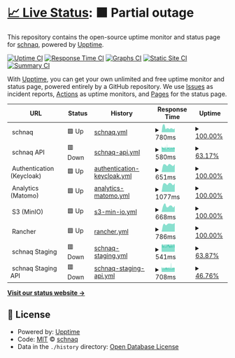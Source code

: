 # [📈 Live Status](https://status.schnaq.com): <!--live status--> **🟧 Partial outage**

This repository contains the open-source uptime monitor and status page for [schnaq](https://schnaq.com), powered by [Upptime](https://github.com/upptime/upptime).

[![Uptime CI](https://github.com/schnaq/status/workflows/Uptime%20CI/badge.svg)](https://github.com/schnaq/status/actions?query=workflow%3A%22Uptime+CI%22)
[![Response Time CI](https://github.com/schnaq/status/workflows/Response%20Time%20CI/badge.svg)](https://github.com/schnaq/status/actions?query=workflow%3A%22Response+Time+CI%22)
[![Graphs CI](https://github.com/schnaq/status/workflows/Graphs%20CI/badge.svg)](https://github.com/schnaq/status/actions?query=workflow%3A%22Graphs+CI%22)
[![Static Site CI](https://github.com/schnaq/status/workflows/Static%20Site%20CI/badge.svg)](https://github.com/schnaq/status/actions?query=workflow%3A%22Static+Site+CI%22)
[![Summary CI](https://github.com/schnaq/status/workflows/Summary%20CI/badge.svg)](https://github.com/schnaq/status/actions?query=workflow%3A%22Summary+CI%22)

With [Upptime](https://upptime.js.org), you can get your own unlimited and free uptime monitor and status page, powered entirely by a GitHub repository. We use [Issues](https://github.com/schnaq/status/issues) as incident reports, [Actions](https://github.com/schnaq/status/actions) as uptime monitors, and [Pages](https://status.schnaq.com) for the status page.

<!--start: status pages-->
<!-- This summary is generated by Upptime (https://github.com/upptime/upptime) -->
<!-- Do not edit this manually, your changes will be overwritten -->
<!-- prettier-ignore -->
| URL | Status | History | Response Time | Uptime |
| --- | ------ | ------- | ------------- | ------ |
| <img alt="" src="https://favicons.githubusercontent.com/null" height="13"> schnaq | 🟩 Up | [schnaq.yml](https://github.com/schnaq/status/commits/HEAD/history/schnaq.yml) | <details><summary><img alt="Response time graph" src="./graphs/schnaq/response-time-week.png" height="20"> 780ms</summary><br><a href="https://status.schnaq.com/history/schnaq"><img alt="Response time 780" src="https://img.shields.io/endpoint?url=https%3A%2F%2Fraw.githubusercontent.com%2Fschnaq%2Fstatus%2FHEAD%2Fapi%2Fschnaq%2Fresponse-time.json"></a><br><a href="https://status.schnaq.com/history/schnaq"><img alt="24-hour response time 702" src="https://img.shields.io/endpoint?url=https%3A%2F%2Fraw.githubusercontent.com%2Fschnaq%2Fstatus%2FHEAD%2Fapi%2Fschnaq%2Fresponse-time-day.json"></a><br><a href="https://status.schnaq.com/history/schnaq"><img alt="7-day response time 780" src="https://img.shields.io/endpoint?url=https%3A%2F%2Fraw.githubusercontent.com%2Fschnaq%2Fstatus%2FHEAD%2Fapi%2Fschnaq%2Fresponse-time-week.json"></a><br><a href="https://status.schnaq.com/history/schnaq"><img alt="30-day response time 780" src="https://img.shields.io/endpoint?url=https%3A%2F%2Fraw.githubusercontent.com%2Fschnaq%2Fstatus%2FHEAD%2Fapi%2Fschnaq%2Fresponse-time-month.json"></a><br><a href="https://status.schnaq.com/history/schnaq"><img alt="1-year response time 780" src="https://img.shields.io/endpoint?url=https%3A%2F%2Fraw.githubusercontent.com%2Fschnaq%2Fstatus%2FHEAD%2Fapi%2Fschnaq%2Fresponse-time-year.json"></a></details> | <details><summary><a href="https://status.schnaq.com/history/schnaq">100.00%</a></summary><a href="https://status.schnaq.com/history/schnaq"><img alt="All-time uptime 100.00%" src="https://img.shields.io/endpoint?url=https%3A%2F%2Fraw.githubusercontent.com%2Fschnaq%2Fstatus%2FHEAD%2Fapi%2Fschnaq%2Fuptime.json"></a><br><a href="https://status.schnaq.com/history/schnaq"><img alt="24-hour uptime 100.00%" src="https://img.shields.io/endpoint?url=https%3A%2F%2Fraw.githubusercontent.com%2Fschnaq%2Fstatus%2FHEAD%2Fapi%2Fschnaq%2Fuptime-day.json"></a><br><a href="https://status.schnaq.com/history/schnaq"><img alt="7-day uptime 100.00%" src="https://img.shields.io/endpoint?url=https%3A%2F%2Fraw.githubusercontent.com%2Fschnaq%2Fstatus%2FHEAD%2Fapi%2Fschnaq%2Fuptime-week.json"></a><br><a href="https://status.schnaq.com/history/schnaq"><img alt="30-day uptime 100.00%" src="https://img.shields.io/endpoint?url=https%3A%2F%2Fraw.githubusercontent.com%2Fschnaq%2Fstatus%2FHEAD%2Fapi%2Fschnaq%2Fuptime-month.json"></a><br><a href="https://status.schnaq.com/history/schnaq"><img alt="1-year uptime 100.00%" src="https://img.shields.io/endpoint?url=https%3A%2F%2Fraw.githubusercontent.com%2Fschnaq%2Fstatus%2FHEAD%2Fapi%2Fschnaq%2Fuptime-year.json"></a></details>
| <img alt="" src="https://favicons.githubusercontent.com/null" height="13"> schnaq API | 🟥 Down | [schnaq-api.yml](https://github.com/schnaq/status/commits/HEAD/history/schnaq-api.yml) | <details><summary><img alt="Response time graph" src="./graphs/schnaq-api/response-time-week.png" height="20"> 580ms</summary><br><a href="https://status.schnaq.com/history/schnaq-api"><img alt="Response time 580" src="https://img.shields.io/endpoint?url=https%3A%2F%2Fraw.githubusercontent.com%2Fschnaq%2Fstatus%2FHEAD%2Fapi%2Fschnaq-api%2Fresponse-time.json"></a><br><a href="https://status.schnaq.com/history/schnaq-api"><img alt="24-hour response time 580" src="https://img.shields.io/endpoint?url=https%3A%2F%2Fraw.githubusercontent.com%2Fschnaq%2Fstatus%2FHEAD%2Fapi%2Fschnaq-api%2Fresponse-time-day.json"></a><br><a href="https://status.schnaq.com/history/schnaq-api"><img alt="7-day response time 580" src="https://img.shields.io/endpoint?url=https%3A%2F%2Fraw.githubusercontent.com%2Fschnaq%2Fstatus%2FHEAD%2Fapi%2Fschnaq-api%2Fresponse-time-week.json"></a><br><a href="https://status.schnaq.com/history/schnaq-api"><img alt="30-day response time 580" src="https://img.shields.io/endpoint?url=https%3A%2F%2Fraw.githubusercontent.com%2Fschnaq%2Fstatus%2FHEAD%2Fapi%2Fschnaq-api%2Fresponse-time-month.json"></a><br><a href="https://status.schnaq.com/history/schnaq-api"><img alt="1-year response time 580" src="https://img.shields.io/endpoint?url=https%3A%2F%2Fraw.githubusercontent.com%2Fschnaq%2Fstatus%2FHEAD%2Fapi%2Fschnaq-api%2Fresponse-time-year.json"></a></details> | <details><summary><a href="https://status.schnaq.com/history/schnaq-api">63.17%</a></summary><a href="https://status.schnaq.com/history/schnaq-api"><img alt="All-time uptime 63.17%" src="https://img.shields.io/endpoint?url=https%3A%2F%2Fraw.githubusercontent.com%2Fschnaq%2Fstatus%2FHEAD%2Fapi%2Fschnaq-api%2Fuptime.json"></a><br><a href="https://status.schnaq.com/history/schnaq-api"><img alt="24-hour uptime 65.77%" src="https://img.shields.io/endpoint?url=https%3A%2F%2Fraw.githubusercontent.com%2Fschnaq%2Fstatus%2FHEAD%2Fapi%2Fschnaq-api%2Fuptime-day.json"></a><br><a href="https://status.schnaq.com/history/schnaq-api"><img alt="7-day uptime 63.17%" src="https://img.shields.io/endpoint?url=https%3A%2F%2Fraw.githubusercontent.com%2Fschnaq%2Fstatus%2FHEAD%2Fapi%2Fschnaq-api%2Fuptime-week.json"></a><br><a href="https://status.schnaq.com/history/schnaq-api"><img alt="30-day uptime 63.17%" src="https://img.shields.io/endpoint?url=https%3A%2F%2Fraw.githubusercontent.com%2Fschnaq%2Fstatus%2FHEAD%2Fapi%2Fschnaq-api%2Fuptime-month.json"></a><br><a href="https://status.schnaq.com/history/schnaq-api"><img alt="1-year uptime 63.17%" src="https://img.shields.io/endpoint?url=https%3A%2F%2Fraw.githubusercontent.com%2Fschnaq%2Fstatus%2FHEAD%2Fapi%2Fschnaq-api%2Fuptime-year.json"></a></details>
| <img alt="" src="https://favicons.githubusercontent.com/null" height="13"> Authentication (Keycloak) | 🟩 Up | [authentication-keycloak.yml](https://github.com/schnaq/status/commits/HEAD/history/authentication-keycloak.yml) | <details><summary><img alt="Response time graph" src="./graphs/authentication-keycloak/response-time-week.png" height="20"> 651ms</summary><br><a href="https://status.schnaq.com/history/authentication-keycloak"><img alt="Response time 651" src="https://img.shields.io/endpoint?url=https%3A%2F%2Fraw.githubusercontent.com%2Fschnaq%2Fstatus%2FHEAD%2Fapi%2Fauthentication-keycloak%2Fresponse-time.json"></a><br><a href="https://status.schnaq.com/history/authentication-keycloak"><img alt="24-hour response time 707" src="https://img.shields.io/endpoint?url=https%3A%2F%2Fraw.githubusercontent.com%2Fschnaq%2Fstatus%2FHEAD%2Fapi%2Fauthentication-keycloak%2Fresponse-time-day.json"></a><br><a href="https://status.schnaq.com/history/authentication-keycloak"><img alt="7-day response time 651" src="https://img.shields.io/endpoint?url=https%3A%2F%2Fraw.githubusercontent.com%2Fschnaq%2Fstatus%2FHEAD%2Fapi%2Fauthentication-keycloak%2Fresponse-time-week.json"></a><br><a href="https://status.schnaq.com/history/authentication-keycloak"><img alt="30-day response time 651" src="https://img.shields.io/endpoint?url=https%3A%2F%2Fraw.githubusercontent.com%2Fschnaq%2Fstatus%2FHEAD%2Fapi%2Fauthentication-keycloak%2Fresponse-time-month.json"></a><br><a href="https://status.schnaq.com/history/authentication-keycloak"><img alt="1-year response time 651" src="https://img.shields.io/endpoint?url=https%3A%2F%2Fraw.githubusercontent.com%2Fschnaq%2Fstatus%2FHEAD%2Fapi%2Fauthentication-keycloak%2Fresponse-time-year.json"></a></details> | <details><summary><a href="https://status.schnaq.com/history/authentication-keycloak">100.00%</a></summary><a href="https://status.schnaq.com/history/authentication-keycloak"><img alt="All-time uptime 100.00%" src="https://img.shields.io/endpoint?url=https%3A%2F%2Fraw.githubusercontent.com%2Fschnaq%2Fstatus%2FHEAD%2Fapi%2Fauthentication-keycloak%2Fuptime.json"></a><br><a href="https://status.schnaq.com/history/authentication-keycloak"><img alt="24-hour uptime 100.00%" src="https://img.shields.io/endpoint?url=https%3A%2F%2Fraw.githubusercontent.com%2Fschnaq%2Fstatus%2FHEAD%2Fapi%2Fauthentication-keycloak%2Fuptime-day.json"></a><br><a href="https://status.schnaq.com/history/authentication-keycloak"><img alt="7-day uptime 100.00%" src="https://img.shields.io/endpoint?url=https%3A%2F%2Fraw.githubusercontent.com%2Fschnaq%2Fstatus%2FHEAD%2Fapi%2Fauthentication-keycloak%2Fuptime-week.json"></a><br><a href="https://status.schnaq.com/history/authentication-keycloak"><img alt="30-day uptime 100.00%" src="https://img.shields.io/endpoint?url=https%3A%2F%2Fraw.githubusercontent.com%2Fschnaq%2Fstatus%2FHEAD%2Fapi%2Fauthentication-keycloak%2Fuptime-month.json"></a><br><a href="https://status.schnaq.com/history/authentication-keycloak"><img alt="1-year uptime 100.00%" src="https://img.shields.io/endpoint?url=https%3A%2F%2Fraw.githubusercontent.com%2Fschnaq%2Fstatus%2FHEAD%2Fapi%2Fauthentication-keycloak%2Fuptime-year.json"></a></details>
| <img alt="" src="https://favicons.githubusercontent.com/null" height="13"> Analytics (Matomo) | 🟩 Up | [analytics-matomo.yml](https://github.com/schnaq/status/commits/HEAD/history/analytics-matomo.yml) | <details><summary><img alt="Response time graph" src="./graphs/analytics-matomo/response-time-week.png" height="20"> 1077ms</summary><br><a href="https://status.schnaq.com/history/analytics-matomo"><img alt="Response time 1077" src="https://img.shields.io/endpoint?url=https%3A%2F%2Fraw.githubusercontent.com%2Fschnaq%2Fstatus%2FHEAD%2Fapi%2Fanalytics-matomo%2Fresponse-time.json"></a><br><a href="https://status.schnaq.com/history/analytics-matomo"><img alt="24-hour response time 1124" src="https://img.shields.io/endpoint?url=https%3A%2F%2Fraw.githubusercontent.com%2Fschnaq%2Fstatus%2FHEAD%2Fapi%2Fanalytics-matomo%2Fresponse-time-day.json"></a><br><a href="https://status.schnaq.com/history/analytics-matomo"><img alt="7-day response time 1077" src="https://img.shields.io/endpoint?url=https%3A%2F%2Fraw.githubusercontent.com%2Fschnaq%2Fstatus%2FHEAD%2Fapi%2Fanalytics-matomo%2Fresponse-time-week.json"></a><br><a href="https://status.schnaq.com/history/analytics-matomo"><img alt="30-day response time 1077" src="https://img.shields.io/endpoint?url=https%3A%2F%2Fraw.githubusercontent.com%2Fschnaq%2Fstatus%2FHEAD%2Fapi%2Fanalytics-matomo%2Fresponse-time-month.json"></a><br><a href="https://status.schnaq.com/history/analytics-matomo"><img alt="1-year response time 1077" src="https://img.shields.io/endpoint?url=https%3A%2F%2Fraw.githubusercontent.com%2Fschnaq%2Fstatus%2FHEAD%2Fapi%2Fanalytics-matomo%2Fresponse-time-year.json"></a></details> | <details><summary><a href="https://status.schnaq.com/history/analytics-matomo">100.00%</a></summary><a href="https://status.schnaq.com/history/analytics-matomo"><img alt="All-time uptime 100.00%" src="https://img.shields.io/endpoint?url=https%3A%2F%2Fraw.githubusercontent.com%2Fschnaq%2Fstatus%2FHEAD%2Fapi%2Fanalytics-matomo%2Fuptime.json"></a><br><a href="https://status.schnaq.com/history/analytics-matomo"><img alt="24-hour uptime 100.00%" src="https://img.shields.io/endpoint?url=https%3A%2F%2Fraw.githubusercontent.com%2Fschnaq%2Fstatus%2FHEAD%2Fapi%2Fanalytics-matomo%2Fuptime-day.json"></a><br><a href="https://status.schnaq.com/history/analytics-matomo"><img alt="7-day uptime 100.00%" src="https://img.shields.io/endpoint?url=https%3A%2F%2Fraw.githubusercontent.com%2Fschnaq%2Fstatus%2FHEAD%2Fapi%2Fanalytics-matomo%2Fuptime-week.json"></a><br><a href="https://status.schnaq.com/history/analytics-matomo"><img alt="30-day uptime 100.00%" src="https://img.shields.io/endpoint?url=https%3A%2F%2Fraw.githubusercontent.com%2Fschnaq%2Fstatus%2FHEAD%2Fapi%2Fanalytics-matomo%2Fuptime-month.json"></a><br><a href="https://status.schnaq.com/history/analytics-matomo"><img alt="1-year uptime 100.00%" src="https://img.shields.io/endpoint?url=https%3A%2F%2Fraw.githubusercontent.com%2Fschnaq%2Fstatus%2FHEAD%2Fapi%2Fanalytics-matomo%2Fuptime-year.json"></a></details>
| <img alt="" src="https://favicons.githubusercontent.com/null" height="13"> S3 (MinIO) | 🟩 Up | [s3-min-io.yml](https://github.com/schnaq/status/commits/HEAD/history/s3-min-io.yml) | <details><summary><img alt="Response time graph" src="./graphs/s3-min-io/response-time-week.png" height="20"> 668ms</summary><br><a href="https://status.schnaq.com/history/s3-min-io"><img alt="Response time 668" src="https://img.shields.io/endpoint?url=https%3A%2F%2Fraw.githubusercontent.com%2Fschnaq%2Fstatus%2FHEAD%2Fapi%2Fs3-min-io%2Fresponse-time.json"></a><br><a href="https://status.schnaq.com/history/s3-min-io"><img alt="24-hour response time 669" src="https://img.shields.io/endpoint?url=https%3A%2F%2Fraw.githubusercontent.com%2Fschnaq%2Fstatus%2FHEAD%2Fapi%2Fs3-min-io%2Fresponse-time-day.json"></a><br><a href="https://status.schnaq.com/history/s3-min-io"><img alt="7-day response time 668" src="https://img.shields.io/endpoint?url=https%3A%2F%2Fraw.githubusercontent.com%2Fschnaq%2Fstatus%2FHEAD%2Fapi%2Fs3-min-io%2Fresponse-time-week.json"></a><br><a href="https://status.schnaq.com/history/s3-min-io"><img alt="30-day response time 668" src="https://img.shields.io/endpoint?url=https%3A%2F%2Fraw.githubusercontent.com%2Fschnaq%2Fstatus%2FHEAD%2Fapi%2Fs3-min-io%2Fresponse-time-month.json"></a><br><a href="https://status.schnaq.com/history/s3-min-io"><img alt="1-year response time 668" src="https://img.shields.io/endpoint?url=https%3A%2F%2Fraw.githubusercontent.com%2Fschnaq%2Fstatus%2FHEAD%2Fapi%2Fs3-min-io%2Fresponse-time-year.json"></a></details> | <details><summary><a href="https://status.schnaq.com/history/s3-min-io">100.00%</a></summary><a href="https://status.schnaq.com/history/s3-min-io"><img alt="All-time uptime 100.00%" src="https://img.shields.io/endpoint?url=https%3A%2F%2Fraw.githubusercontent.com%2Fschnaq%2Fstatus%2FHEAD%2Fapi%2Fs3-min-io%2Fuptime.json"></a><br><a href="https://status.schnaq.com/history/s3-min-io"><img alt="24-hour uptime 100.00%" src="https://img.shields.io/endpoint?url=https%3A%2F%2Fraw.githubusercontent.com%2Fschnaq%2Fstatus%2FHEAD%2Fapi%2Fs3-min-io%2Fuptime-day.json"></a><br><a href="https://status.schnaq.com/history/s3-min-io"><img alt="7-day uptime 100.00%" src="https://img.shields.io/endpoint?url=https%3A%2F%2Fraw.githubusercontent.com%2Fschnaq%2Fstatus%2FHEAD%2Fapi%2Fs3-min-io%2Fuptime-week.json"></a><br><a href="https://status.schnaq.com/history/s3-min-io"><img alt="30-day uptime 100.00%" src="https://img.shields.io/endpoint?url=https%3A%2F%2Fraw.githubusercontent.com%2Fschnaq%2Fstatus%2FHEAD%2Fapi%2Fs3-min-io%2Fuptime-month.json"></a><br><a href="https://status.schnaq.com/history/s3-min-io"><img alt="1-year uptime 100.00%" src="https://img.shields.io/endpoint?url=https%3A%2F%2Fraw.githubusercontent.com%2Fschnaq%2Fstatus%2FHEAD%2Fapi%2Fs3-min-io%2Fuptime-year.json"></a></details>
| <img alt="" src="https://favicons.githubusercontent.com/null" height="13"> Rancher | 🟩 Up | [rancher.yml](https://github.com/schnaq/status/commits/HEAD/history/rancher.yml) | <details><summary><img alt="Response time graph" src="./graphs/rancher/response-time-week.png" height="20"> 786ms</summary><br><a href="https://status.schnaq.com/history/rancher"><img alt="Response time 786" src="https://img.shields.io/endpoint?url=https%3A%2F%2Fraw.githubusercontent.com%2Fschnaq%2Fstatus%2FHEAD%2Fapi%2Francher%2Fresponse-time.json"></a><br><a href="https://status.schnaq.com/history/rancher"><img alt="24-hour response time 868" src="https://img.shields.io/endpoint?url=https%3A%2F%2Fraw.githubusercontent.com%2Fschnaq%2Fstatus%2FHEAD%2Fapi%2Francher%2Fresponse-time-day.json"></a><br><a href="https://status.schnaq.com/history/rancher"><img alt="7-day response time 786" src="https://img.shields.io/endpoint?url=https%3A%2F%2Fraw.githubusercontent.com%2Fschnaq%2Fstatus%2FHEAD%2Fapi%2Francher%2Fresponse-time-week.json"></a><br><a href="https://status.schnaq.com/history/rancher"><img alt="30-day response time 786" src="https://img.shields.io/endpoint?url=https%3A%2F%2Fraw.githubusercontent.com%2Fschnaq%2Fstatus%2FHEAD%2Fapi%2Francher%2Fresponse-time-month.json"></a><br><a href="https://status.schnaq.com/history/rancher"><img alt="1-year response time 786" src="https://img.shields.io/endpoint?url=https%3A%2F%2Fraw.githubusercontent.com%2Fschnaq%2Fstatus%2FHEAD%2Fapi%2Francher%2Fresponse-time-year.json"></a></details> | <details><summary><a href="https://status.schnaq.com/history/rancher">100.00%</a></summary><a href="https://status.schnaq.com/history/rancher"><img alt="All-time uptime 100.00%" src="https://img.shields.io/endpoint?url=https%3A%2F%2Fraw.githubusercontent.com%2Fschnaq%2Fstatus%2FHEAD%2Fapi%2Francher%2Fuptime.json"></a><br><a href="https://status.schnaq.com/history/rancher"><img alt="24-hour uptime 100.00%" src="https://img.shields.io/endpoint?url=https%3A%2F%2Fraw.githubusercontent.com%2Fschnaq%2Fstatus%2FHEAD%2Fapi%2Francher%2Fuptime-day.json"></a><br><a href="https://status.schnaq.com/history/rancher"><img alt="7-day uptime 100.00%" src="https://img.shields.io/endpoint?url=https%3A%2F%2Fraw.githubusercontent.com%2Fschnaq%2Fstatus%2FHEAD%2Fapi%2Francher%2Fuptime-week.json"></a><br><a href="https://status.schnaq.com/history/rancher"><img alt="30-day uptime 100.00%" src="https://img.shields.io/endpoint?url=https%3A%2F%2Fraw.githubusercontent.com%2Fschnaq%2Fstatus%2FHEAD%2Fapi%2Francher%2Fuptime-month.json"></a><br><a href="https://status.schnaq.com/history/rancher"><img alt="1-year uptime 100.00%" src="https://img.shields.io/endpoint?url=https%3A%2F%2Fraw.githubusercontent.com%2Fschnaq%2Fstatus%2FHEAD%2Fapi%2Francher%2Fuptime-year.json"></a></details>
| <img alt="" src="https://favicons.githubusercontent.com/null" height="13"> schnaq Staging | 🟥 Down | [schnaq-staging.yml](https://github.com/schnaq/status/commits/HEAD/history/schnaq-staging.yml) | <details><summary><img alt="Response time graph" src="./graphs/schnaq-staging/response-time-week.png" height="20"> 541ms</summary><br><a href="https://status.schnaq.com/history/schnaq-staging"><img alt="Response time 541" src="https://img.shields.io/endpoint?url=https%3A%2F%2Fraw.githubusercontent.com%2Fschnaq%2Fstatus%2FHEAD%2Fapi%2Fschnaq-staging%2Fresponse-time.json"></a><br><a href="https://status.schnaq.com/history/schnaq-staging"><img alt="24-hour response time 540" src="https://img.shields.io/endpoint?url=https%3A%2F%2Fraw.githubusercontent.com%2Fschnaq%2Fstatus%2FHEAD%2Fapi%2Fschnaq-staging%2Fresponse-time-day.json"></a><br><a href="https://status.schnaq.com/history/schnaq-staging"><img alt="7-day response time 541" src="https://img.shields.io/endpoint?url=https%3A%2F%2Fraw.githubusercontent.com%2Fschnaq%2Fstatus%2FHEAD%2Fapi%2Fschnaq-staging%2Fresponse-time-week.json"></a><br><a href="https://status.schnaq.com/history/schnaq-staging"><img alt="30-day response time 541" src="https://img.shields.io/endpoint?url=https%3A%2F%2Fraw.githubusercontent.com%2Fschnaq%2Fstatus%2FHEAD%2Fapi%2Fschnaq-staging%2Fresponse-time-month.json"></a><br><a href="https://status.schnaq.com/history/schnaq-staging"><img alt="1-year response time 541" src="https://img.shields.io/endpoint?url=https%3A%2F%2Fraw.githubusercontent.com%2Fschnaq%2Fstatus%2FHEAD%2Fapi%2Fschnaq-staging%2Fresponse-time-year.json"></a></details> | <details><summary><a href="https://status.schnaq.com/history/schnaq-staging">63.87%</a></summary><a href="https://status.schnaq.com/history/schnaq-staging"><img alt="All-time uptime 63.87%" src="https://img.shields.io/endpoint?url=https%3A%2F%2Fraw.githubusercontent.com%2Fschnaq%2Fstatus%2FHEAD%2Fapi%2Fschnaq-staging%2Fuptime.json"></a><br><a href="https://status.schnaq.com/history/schnaq-staging"><img alt="24-hour uptime 62.85%" src="https://img.shields.io/endpoint?url=https%3A%2F%2Fraw.githubusercontent.com%2Fschnaq%2Fstatus%2FHEAD%2Fapi%2Fschnaq-staging%2Fuptime-day.json"></a><br><a href="https://status.schnaq.com/history/schnaq-staging"><img alt="7-day uptime 63.87%" src="https://img.shields.io/endpoint?url=https%3A%2F%2Fraw.githubusercontent.com%2Fschnaq%2Fstatus%2FHEAD%2Fapi%2Fschnaq-staging%2Fuptime-week.json"></a><br><a href="https://status.schnaq.com/history/schnaq-staging"><img alt="30-day uptime 63.87%" src="https://img.shields.io/endpoint?url=https%3A%2F%2Fraw.githubusercontent.com%2Fschnaq%2Fstatus%2FHEAD%2Fapi%2Fschnaq-staging%2Fuptime-month.json"></a><br><a href="https://status.schnaq.com/history/schnaq-staging"><img alt="1-year uptime 63.87%" src="https://img.shields.io/endpoint?url=https%3A%2F%2Fraw.githubusercontent.com%2Fschnaq%2Fstatus%2FHEAD%2Fapi%2Fschnaq-staging%2Fuptime-year.json"></a></details>
| <img alt="" src="https://favicons.githubusercontent.com/null" height="13"> schnaq Staging API | 🟥 Down | [schnaq-staging-api.yml](https://github.com/schnaq/status/commits/HEAD/history/schnaq-staging-api.yml) | <details><summary><img alt="Response time graph" src="./graphs/schnaq-staging-api/response-time-week.png" height="20"> 708ms</summary><br><a href="https://status.schnaq.com/history/schnaq-staging-api"><img alt="Response time 708" src="https://img.shields.io/endpoint?url=https%3A%2F%2Fraw.githubusercontent.com%2Fschnaq%2Fstatus%2FHEAD%2Fapi%2Fschnaq-staging-api%2Fresponse-time.json"></a><br><a href="https://status.schnaq.com/history/schnaq-staging-api"><img alt="24-hour response time 716" src="https://img.shields.io/endpoint?url=https%3A%2F%2Fraw.githubusercontent.com%2Fschnaq%2Fstatus%2FHEAD%2Fapi%2Fschnaq-staging-api%2Fresponse-time-day.json"></a><br><a href="https://status.schnaq.com/history/schnaq-staging-api"><img alt="7-day response time 708" src="https://img.shields.io/endpoint?url=https%3A%2F%2Fraw.githubusercontent.com%2Fschnaq%2Fstatus%2FHEAD%2Fapi%2Fschnaq-staging-api%2Fresponse-time-week.json"></a><br><a href="https://status.schnaq.com/history/schnaq-staging-api"><img alt="30-day response time 708" src="https://img.shields.io/endpoint?url=https%3A%2F%2Fraw.githubusercontent.com%2Fschnaq%2Fstatus%2FHEAD%2Fapi%2Fschnaq-staging-api%2Fresponse-time-month.json"></a><br><a href="https://status.schnaq.com/history/schnaq-staging-api"><img alt="1-year response time 708" src="https://img.shields.io/endpoint?url=https%3A%2F%2Fraw.githubusercontent.com%2Fschnaq%2Fstatus%2FHEAD%2Fapi%2Fschnaq-staging-api%2Fresponse-time-year.json"></a></details> | <details><summary><a href="https://status.schnaq.com/history/schnaq-staging-api">46.76%</a></summary><a href="https://status.schnaq.com/history/schnaq-staging-api"><img alt="All-time uptime 46.76%" src="https://img.shields.io/endpoint?url=https%3A%2F%2Fraw.githubusercontent.com%2Fschnaq%2Fstatus%2FHEAD%2Fapi%2Fschnaq-staging-api%2Fuptime.json"></a><br><a href="https://status.schnaq.com/history/schnaq-staging-api"><img alt="24-hour uptime 36.75%" src="https://img.shields.io/endpoint?url=https%3A%2F%2Fraw.githubusercontent.com%2Fschnaq%2Fstatus%2FHEAD%2Fapi%2Fschnaq-staging-api%2Fuptime-day.json"></a><br><a href="https://status.schnaq.com/history/schnaq-staging-api"><img alt="7-day uptime 46.76%" src="https://img.shields.io/endpoint?url=https%3A%2F%2Fraw.githubusercontent.com%2Fschnaq%2Fstatus%2FHEAD%2Fapi%2Fschnaq-staging-api%2Fuptime-week.json"></a><br><a href="https://status.schnaq.com/history/schnaq-staging-api"><img alt="30-day uptime 46.76%" src="https://img.shields.io/endpoint?url=https%3A%2F%2Fraw.githubusercontent.com%2Fschnaq%2Fstatus%2FHEAD%2Fapi%2Fschnaq-staging-api%2Fuptime-month.json"></a><br><a href="https://status.schnaq.com/history/schnaq-staging-api"><img alt="1-year uptime 46.76%" src="https://img.shields.io/endpoint?url=https%3A%2F%2Fraw.githubusercontent.com%2Fschnaq%2Fstatus%2FHEAD%2Fapi%2Fschnaq-staging-api%2Fuptime-year.json"></a></details>

<!--end: status pages-->

[**Visit our status website →**](https://status.schnaq.com)

## 📄 License

- Powered by: [Upptime](https://github.com/upptime/upptime)
- Code: [MIT](./LICENSE) © [schnaq](https://schnaq.com)
- Data in the `./history` directory: [Open Database License](https://opendatacommons.org/licenses/odbl/1-0/)
